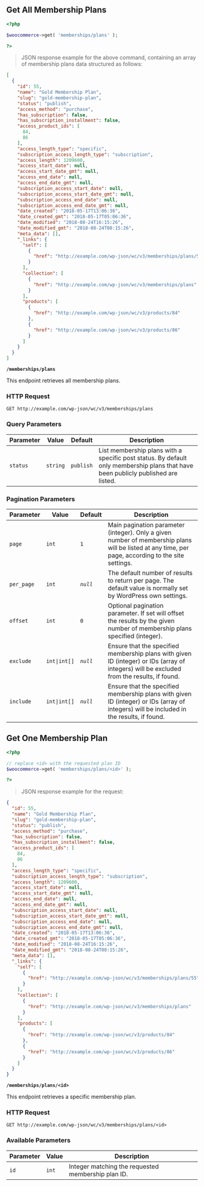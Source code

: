 ## Get All Membership Plans

```php
<?php 

$woocommerce->get( 'memberships/plans' ); 

?>
```

> JSON response example for the above command, containing an array of membership plans data structured as follows:

```json
[
  {
    "id": 55,
    "name": "Gold Membership Plan",
    "slug": "gold-membership-plan",
    "status": "publish",
    "access_method": "purchase",
    "has_subscription": false,
    "has_subscription_installment": false,
    "access_product_ids": [
      84,
      86
    ],
    "access_length_type": "specific",
    "subscription_access_length_type": "subscription",
    "access_length": 1209600,
    "access_start_date": null,
    "access_start_date_gmt": null,
    "access_end_date": null,
    "access_end_date_gmt": null,
    "subscription_access_start_date": null,
    "subscription_access_start_date_gmt": null,
    "subscription_access_end_date": null,
    "subscription_access_end_date_gmt": null,
    "date_created": "2018-05-17T13:06:36",
    "date_created_gmt": "2018-05-17T05:06:36",
    "date_modified": "2018-08-24T16:15:26",
    "date_modified_gmt": "2018-08-24T08:15:26",
    "meta_data": [],
    "_links": {
      "self": [
        {
          "href": "http://example.com/wp-json/wc/v3/memberships/plans/55"
        }
      ],
      "collection": [
        {
          "href": "http://example.com/wp-json/wc/v3/memberships/plans"
        }
      ],
      "products": [
        {
          "href": "http://example.com/wp-json/wc/v3/products/84"  
        },
        {
          "href": "http://example.com/wp-json/wc/v3/products/86"
        }
      ]
    }
  }
]
```

**`/memberships/plans`**

This endpoint retrieves all membership plans.

### HTTP Request

`GET http://example.com/wp-json/wc/v3/memberships/plans`

### Query Parameters

Parameter      | Value                                   | Default   | Description
-------------- | ----------------------------------------| --------- | ------------
`status`       | <code>string</code>                     | `publish` | List membership plans with a specific post status. By default only membership plans that have been publicly published are listed.

### Pagination Parameters

Parameter      | Value                                   | Default   | Description
-------------- | ----------------------------------------| --------- | ------------
`page`         | <code>int</code>                        | `1`       | Main pagination parameter (integer). Only a given number of membership plans will be listed at any time, per page, according to the site settings.
`per_page`     | <code>int</code>                        | _`null`_  | The default number of results to return per page. The default value is normally set by WordPress own settings.
`offset`       | <code>int</code>                        | `0`       | Optional pagination parameter. If set will offset the results by the given number of membership plans specified (integer).
`exclude`      | <code>int&#124;int[]</code>             | _`null`_  | Ensure that the specified membership plans with given ID (integer) or IDs (array of integers) will be excluded from the results, if found.
`include`      | <code>int&#124;int[]</code>             | _`null`_  | Ensure that the specified membership plans with given ID (integer) or IDs (array of integers) will be included in the results, if found.

## Get One Membership Plan

```php
<?php 

// replace <id> with the requested plan ID
$woocommerce->get( 'memberships/plans/<id>' ); 

?>
```

> JSON response example for the request:

```json
{
  "id": 55,
  "name": "Gold Membership Plan",
  "slug": "gold-membership-plan",
  "status": "publish",
  "access_method": "purchase",
  "has_subscription": false,
  "has_subscription_installment": false,
  "access_product_ids": [
    84,
    86
  ],
  "access_length_type": "specific",
  "subscription_access_length_type": "subscription",
  "access_length": 1209600,
  "access_start_date": null,
  "access_start_date_gmt": null,
  "access_end_date": null,
  "access_end_date_gmt": null,
  "subscription_access_start_date": null,
  "subscription_access_start_date_gmt": null,
  "subscription_access_end_date": null,
  "subscription_access_end_date_gmt": null,
  "date_created": "2018-05-17T13:06:36",
  "date_created_gmt": "2018-05-17T05:06:36",
  "date_modified": "2018-08-24T16:15:26",
  "date_modified_gmt": "2018-08-24T08:15:26",
  "meta_data": [],
  "_links": {
    "self": [
      {
        "href": "http://example.com/wp-json/wc/v3/memberships/plans/55"
      }
    ],
    "collection": [
      {
        "href": "http://example.com/wp-json/wc/v3/memberships/plans"
      }
    ],
    "products": [
      {
        "href": "http://example.com/wp-json/wc/v3/products/84"  
      },
      {
        "href": "http://example.com/wp-json/wc/v3/products/86"
      }
    ]
  }
}
```

**`/memberships/plans/<id>`**

This endpoint retrieves a specific membership plan.

### HTTP Request

`GET http://example.com/wp-json/wc/v3/memberships/plans/<id>`

### Available Parameters

Parameter | Value             | Description
--------- | ----------------- | ------------
`id`      | <code>int</code>  | Integer matching the requested membership plan ID.
